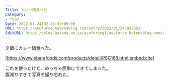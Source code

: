 ```yaml
---
Title: カレー鍋食べた
Category:
- food
Date: 2022-01-24T02:26:52+09:00
URL: https://asuforce.hatenablog.com/entry/2022/01/24/022652
EditURL: https://blog.hatena.ne.jp/asuforcegt/asuforce.hatenablog.com/atom/entry/13574176438055923582
---
```


夕飯にカレー鍋食べた。

[https://www.ebarafoods.com/products/detail/PSC168.html:embed:cite]

これを使ったけど、めっちゃ簡単にできてしまった。  
腹減りすぎて写真を撮り忘れた。
